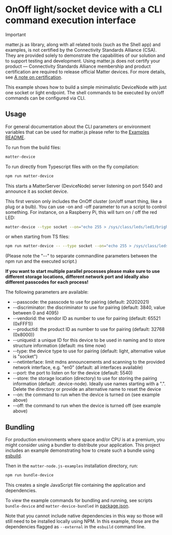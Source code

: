# OnOff light/socket device with a CLI command execution interface

> [!IMPORTANT]
> matter.js as library, along with all related tools (such as the Shell app) and examples, is not certified by the Connectivity Standards Alliance (CSA). They are provided solely to demonstrate the capabilities of our solution and to support testing and development.  Using matter.js does not certify your product — Connectivity Standards Alliance membership and product certification are required to release official Matter devices. For more details, see [A note on certification](https://github.com/matter-js/matter.js/blob/main/README.md#a-note-on-certification).

This example shows how to build a simple minimalistic DeviceNode with just one socket or light endpoint. The shell commands to be executed by on/off commands can be configured via CLI.

## Usage

For general documentation about the CLI parameters or environment variables that can be used for matter.js please refer to the [Examples README](../../../examples/README.md#cli-usage).

To run from the build files:

```bash
matter-device
```

To run directly from Typescript files with on the fly compilation:

```bash
npm run matter-device
```

This starts a MatterServer (DeviceNode) server listening on port 5540 and announce it as socket device.

This first version only includes the OnOff cluster (on/off smart thing, like a plug or a bulb).
You can use -on and -off parameter to run a script to control something.
For instance, on a Raspberry Pi, this will turn on / off the red LED:

```bash
matter-device --type socket --on="echo 255 > /sys/class/leds/led1/brightness" --off="echo 0 > /sys/class/leds/led1/brightness"
```

or when starting from TS files:

```bash
npm run matter-device -- --type socket --on="echo 255 > /sys/class/leds/led1/brightness" --off="echo 0 > /sys/class/leds/led1/brightness"
```
(Please note the "--" to separate commandline parameters between the npm run and the executed script.)

**If you want to start multiple parallel processes please make sure to use different storage locations, different network port and ideally also different passcodes for each process!**

The following parameters are available:
* --passcode: the passcode to use for pairing (default: 20202021)
* --discriminator: the discriminator to use for pairing (default: 3840, value between 0 and 4095)
* --vendorid: the vendor ID as number to use for pairing (default: 65521 (0xFFF1))
* --productid: the product ID as number to use for pairing (default: 32768 (0x8000))
* --uniqueid: a unique ID for this device to be used in naming and to store structure information (default: ms time now)
* --type: the device type to use for pairing (default: light, alternative value is "socket")
* --netinterface: limit mdns announcements and scanning to the provided network interface, e.g. "en0" (default: all interfaces available)
* --port: the port to listen on for the device (default: 5540)
* --store: the storage location (directory) to use for storing the pairing information (default: .device-node). Ideally use names starting with a ".". Delete the directory or provide an alternative name to reset the device
* --on: the command to run when the device is turned on (see example above)
* --off: the command to run when the device is turned off (see example above)

## Bundling

For production environments where space and/or CPU is at a premium, you might consider using a bundler to distribute your application.  This project includes an example demonstrating how to create such a bundle using [esbuild](https://esbuild.github.io/).

Then in the `matter-node.js-examples` installation directory, run:

```bash
npm run bundle-device
```

This creates a single JavaScript file containing the application and dependencies.

To view the example commands for bundling and running, see scripts `bundle-device` and `matter-device-bundled` in [package.json](../../package.json).

Note that you cannot include native dependencies in this way so those will still need to be installed locally using NPM.  In this example, those are the dependencies flagged as `--external` in the `esbuild` command line.
